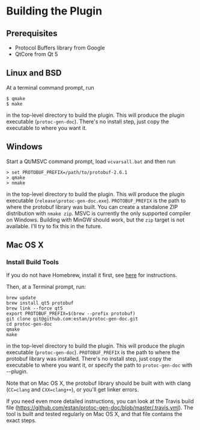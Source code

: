 # Building the Plugin

## Prerequisites

* Protocol Buffers library from Google
* QtCore from Qt 5

## Linux and BSD

At a terminal command prompt, run

    $ qmake
    $ make

in the top-level directory to build the plugin. This will produce the plugin
executable (`protoc-gen-doc`). There's no install step, just copy the executable to
where you want it.

## Windows

Start a Qt/MSVC command prompt, load `vcvarsall.bat` and then run

    > set PROTOBUF_PREFIX=/path/to/protobuf-2.6.1
    > qmake
    > nmake

in the top-level directory to build the plugin. This will produce the plugin
executable (`release\protoc-gen-doc.exe`). `PROTOBUF_PREFIX` is the path to where the
protobuf library was built. You can create a standalone ZIP distribution with `nmake
zip`. MSVC is currently the only supported compiler on Windows. Building with MinGW
should work, but the `zip` target is not available. I'll try to fix this in the
future.

## Mac OS X

### Install Build Tools

If you do not have Homebrew, install it first, see [here](http://brew.sh) for instructions.

Then, at a Terminal prompt, run:
```
brew update
brew install qt5 protobuf
brew link --force qt5
export PROTOBUF_PREFIX=$(brew --prefix protobuf)
git clone git@github.com:estan/protoc-gen-doc.git
cd protoc-gen-doc
qmake
make
```

in the top-level directory to build the plugin. This will produce the plugin
executable (`protoc-gen-doc`). `PROTOBUF_PREFIX` is the path to where the protobuf
library was installed. There's no install step, just copy the executable to where you
want it, or specify the path to `protoc-gen-doc` with --plugin.

Note that on Mac OS X, the protobuf library should be built with with clang
(`CC=clang` and `CXX=clang++`), or you'll get linker errors.

If you need even more detailed instructions, you can look at the Travis build file (https://github.com/estan/protoc-gen-doc/blob/master/.travis.yml). The tool is built and tested regularly on Mac OS X, and that file contains the exact steps.

